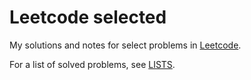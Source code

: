# Leetcode selected

My solutions and notes for select problems in [Leetcode][leetcode].

[leetcode]: https://leetcode.com/

For a list of solved problems, see [LISTS][lists].

[LISTS]: ./LISTS.md
